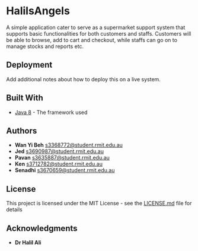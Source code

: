 # HalilsAngels

A simple application cater to serve as a supermarket support system that supports basic functionalities for both customers and staffs. Customers will be able to browse, add to cart and checkout, while staffs can go on to manage stocks and reports etc.

## Deployment

Add additional notes about how to deploy this on a live system.

## Built With

* [Java 8](https://docs.oracle.com/javase/8/docs/) - The framework used


## Authors

* **Wan Yi Beh** <s3368772@student.rmit.edu.au>
* **Jed** <s3690987@student.rmit.edu.au>
* **Pavan** <s3635887@student.rmit.edu.au>
* **Ken** <s3712782@student.rmit.edu.au>
* **Senadhi** <s3670659@student.rmit.edu.au>

## License

This project is licensed under the MIT License - see the [LICENSE.md](LICENSE.md) file for details

## Acknowledgments

* **Dr Halil Ali** <tutor>
